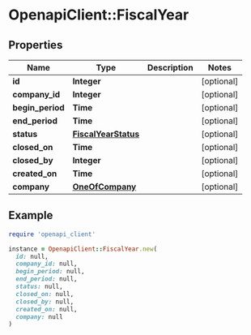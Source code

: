 # OpenapiClient::FiscalYear

## Properties

| Name | Type | Description | Notes |
| ---- | ---- | ----------- | ----- |
| **id** | **Integer** |  | [optional] |
| **company_id** | **Integer** |  | [optional] |
| **begin_period** | **Time** |  | [optional] |
| **end_period** | **Time** |  | [optional] |
| **status** | [**FiscalYearStatus**](FiscalYearStatus.md) |  | [optional] |
| **closed_on** | **Time** |  | [optional] |
| **closed_by** | **Integer** |  | [optional] |
| **created_on** | **Time** |  | [optional] |
| **company** | [**OneOfCompany**](OneOfCompany.md) |  | [optional] |

## Example

```ruby
require 'openapi_client'

instance = OpenapiClient::FiscalYear.new(
  id: null,
  company_id: null,
  begin_period: null,
  end_period: null,
  status: null,
  closed_on: null,
  closed_by: null,
  created_on: null,
  company: null
)
```

